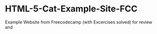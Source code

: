 # HTML-5-Cat-Example-Site-FCC
Example Website from Freecodecamp (with Excercises solved) for review and 
